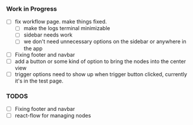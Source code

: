 ### Work in Progress

- [ ] fix workflow page. make things fixed.
  - [ ] make the logs terminal minimizable
  - [ ] sidebar needs work
  - [ ] we don't need unnecessary options on the sidebar or anywhere in the app
- [ ] Fixing footer and navbar
- [ ] add a button or some kind of option to bring the nodes into the center view
- [ ] trigger options need to show up when trigger button clicked, currently it's in the test page.

### TODOS

- [ ] Fixing footer and navbar
- [ ] react-flow for managing nodes
